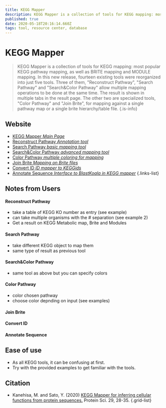 ```yaml
---
title: KEGG Mapper
description: KEGG Mapper is a collection of tools for KEGG mapping: most popular KEGG pathway mapping, as well as BRITE mapping and MODULE mapping.
published: true
date: 2020-05-18T20:16:14.660Z
tags: tool, resource center, database
---
```


# KEGG Mapper

> KEGG Mapper is a collection of tools for KEGG mapping: most popular KEGG pathway mapping, as well as BRITE mapping and MODULE mapping. In this new release, fourteen existing tools were reorganized into just five tools. Three of them, "Reconstruct Pathway", "Search Pathway" and "Search&Color Pathway" allow multiple mapping operations to be done at the same time. The result is shown in multiple tabs in the result page. The other two are specialized tools, "Color Pathway" and "Join Brite", for mapping against a single pathway map or a single brite hierarchy/table file.
{.is-info}



## Website
- [KEGG Mapper *Main Page*](https://www.genome.jp/kegg/mapper.html)
- [Reconstruct Pathway *Annotation tool*](https://www.genome.jp/kegg/tool/map_pathway.html)
- [Search Pathway *basic mapping tool*](https://www.genome.jp/kegg/tool/map_pathway1.html)
- [Search&Color Pathway *advanced mapping tool*](https://www.genome.jp/kegg/tool/map_pathway2.html)
- [Color Pathway *multiple coloring for mapping*](https://www.genome.jp/kegg/tool/map_pathway3.html)
- [Join Brite *Mapping on Brite files*](https://www.genome.jp/kegg/tool/map_brite3.html)
- [Convert ID *ID mapper to KEGGids*](https://www.kegg.jp/kegg/tool/conv_id.html)
- [Annotate Sequence *Interface to BlastKoala in KEGG mapper*](https://www.kegg.jp/kegg/tool/annotate_sequence.html)
{.links-list}

## Notes from Users
#### Reconstruct Pathway
- take a table of KEGG KO number as entry (see example)
- can take multiple organisms with the # separation (see example 2)
- Get a result on KEGG Metabolic map, Brite and Modules
#### Search Pathway
- take different KEGG object to map them
- same type of result as previous tool
#### Search&Color Pathway
- same tool as above but you can specify colors
#### Color Pathway
- color chosen pathway
- choose color depnding on input (see examples)
#### Join Brite
#### Convert ID
#### Annotate Sequence

## Ease of use
- As all KEGG tools, it can be confusing at first.
- Try with the provided examples to get familiar with the tools.

## Citation
- Kanehisa, M. and Sato, Y. (2020) [KEGG Mapper for inferring cellular functions from protein sequences.](https://onlinelibrary.wiley.com/doi/full/10.1002/pro.3711) Protein Sci. 29, 28-35.
{.grid-list}